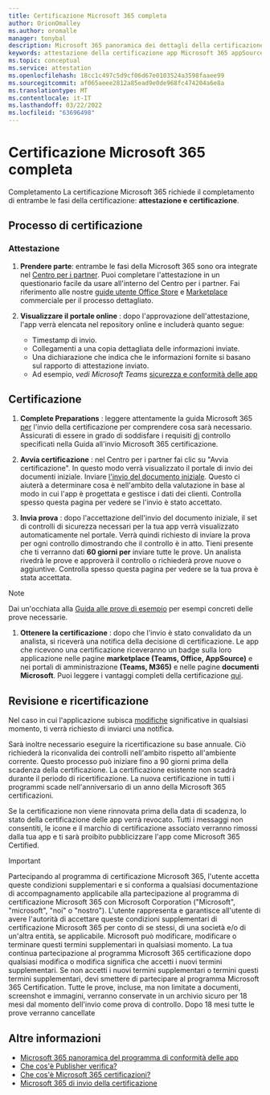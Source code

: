 ```yaml
---
title: Certificazione Microsoft 365 completa
author: OrionOmalley
ms.author: oromalle
manager: tonybal
description: Microsoft 365 panoramica dei dettagli della certificazione
keywords: attestazione della certificazione app Microsoft 365 appSource
ms.topic: conceptual
ms.service: attestation
ms.openlocfilehash: 18cc1c497c5d9cf06d67e0103524a3598faaee99
ms.sourcegitcommit: af065aeee2812a85ead9e0de968fc474204a6e8a
ms.translationtype: MT
ms.contentlocale: it-IT
ms.lasthandoff: 03/22/2022
ms.locfileid: "63696498"
---
```

# <a name="complete-microsoft-365-certification"></a>Certificazione Microsoft 365 completa

Completamento La certificazione Microsoft 365 richiede il completamento di entrambe le fasi della certificazione: **attestazione e** **certificazione**.


## <a name="certification-process"></a>Processo di certificazione

### <a name="attestation"></a>Attestazione

1. **Prendere parte**: entrambe le fasi della Microsoft 365 sono ora integrate nel [Centro per i partner](https://partner.microsoft.com). Puoi completare l'attestazione in un questionario facile da usare all'interno del Centro per i partner. Fai riferimento alle nostre [guide utente Office Store](../docs/userguide.md) e [Marketplace](/docs/saasuserguide.md) commerciale per il processo dettagliato.

1. **Visualizzare il portale online** : dopo l'approvazione dell'attestazione, l'app verrà elencata nel repository online e includerà quanto segue:
   - Timestamp di invio.
   - Collegamenti a una copia dettagliata delle informazioni inviate.
   - Una dichiarazione che indica che le informazioni fornite si basano sul rapporto di attestazione inviato.
   - Ad esempio, *vedi Microsoft Teams* [sicurezza e conformità delle app](../teams/teams-apps.md)


## <a name="certification"></a>Certificazione

1. **Complete Preparations** : leggere attentamente la guida Microsoft 365 [per](../docs/certification-submission-guide.md) l'invio della certificazione per comprendere cosa sarà necessario. Assicurati di essere in grado di soddisfare i requisiti [di](../docs/certification-submission-guide.md#app-certification-criteria) controllo specificati nella Guida all'invio Microsoft 365 certificazione.

1. **Avvia certificazione** : nel Centro per i partner fai clic su "Avvia certificazione". In questo modo verrà visualizzato il portale di invio dei documenti iniziale. Inviare [l'invio del documento iniziale](../docs/certification-submission-guide.md#initial-document-submission). Questo ci aiuterà a determinare cosa è nell'ambito della valutazione in base al modo in cui l'app è progettata e gestisce i dati dei clienti. Controlla spesso questa pagina per vedere se l'invio è stato accettato.

1. **Invia prova** : dopo l'accettazione dell'invio del documento iniziale, il set di controlli di sicurezza necessari per la tua app verrà visualizzato automaticamente nel portale. Verrà quindi richiesto di inviare la prova per ogni controllo dimostrando che il controllo è in atto. Tieni presente che ti verranno dati **60 giorni per** inviare tutte le prove. Un analista rivedrà le prove e approverà il controllo o richiederà prove nuove o aggiuntive. Controlla spesso questa pagina per vedere se la tua prova è stata accettata.

>[!NOTE]
> Dai un'occhiata alla [Guida alle prove di esempio](../docs/certification-sample-evidence-guide.md) per esempi concreti delle prove necessarie.

1. **Ottenere la certificazione** : dopo che l'invio è stato convalidato da un analista, si riceverà una notifica della decisione di certificazione. Le app che ricevono una certificazione riceveranno un badge sulla loro applicazione nelle pagine **marketplace (Teams, Office, AppSource)** e nei portali di amministrazione **(Teams, M365)** e nelle pagine **documenti Microsoft**. Puoi leggere i vantaggi completi della certificazione [qui](../docs/enterprise-app-certification-guide.md#program-benefits).


## <a name="review-and-re-certification"></a>Revisione e ricertificazione
Nel caso in cui l'applicazione subisca [modifiche](../docs/certification-submission-guide.md#significant-changes) significative in qualsiasi momento, ti verrà richiesto di inviarci una notifica.

Sarà inoltre necessario eseguire la ricertificazione su base annuale. Ciò richiederà la riconvalida dei controlli nell'ambito rispetto all'ambiente corrente. Questo processo può iniziare fino a 90 giorni prima della scadenza della certificazione. La certificazione esistente non scadrà durante il periodo di ricertificazione. La nuova certificazione in tutti i programmi scade nell'anniversario di un anno della Microsoft 365 certificazioni.

Se la certificazione non viene rinnovata prima della data di scadenza, lo stato della certificazione delle app verrà revocato. Tutti i messaggi non consentiti, le icone e il marchio di certificazione associato verranno rimossi dalla tua app e ti sarà proibito pubblicizzare l'app come Microsoft 365 Certified.


> [!IMPORTANT]
> Partecipando al programma di certificazione Microsoft 365, l'utente accetta queste condizioni supplementari e si conforma a qualsiasi documentazione di accompagnamento applicabile alla partecipazione al programma di certificazione Microsoft 365 con Microsoft Corporation ("Microsoft", "microsoft", "noi" o "nostro"). L'utente rappresenta e garantisce all'utente di avere l'autorità di accettare queste condizioni supplementari di certificazione Microsoft 365 per conto di se stessi, di una società e/o di un'altra entità, se applicabile. Microsoft può modificare, modificare o terminare questi termini supplementari in qualsiasi momento. La tua continua partecipazione al programma Microsoft 365 certificazione dopo qualsiasi modifica o modifica significa che accetti i nuovi termini supplementari. Se non accetti i nuovi termini supplementari o termini questi termini supplementari, devi smettere di partecipare al programma Microsoft 365 Certification.
Tutte le prove, incluse, ma non limitate a documenti, screenshot e immagini, verranno conservate in un archivio sicuro per 18 mesi dal momento dell'invio come prova di controllo. Dopo 18 mesi tutte le prove verranno cancellate

## <a name="learn-more"></a>Altre informazioni

* [Microsoft 365 panoramica del programma di conformità delle app](~/overview.md)  
* [Che cos'è Publisher verifica?](https://docs.microsoft.com/azure/active-directory/develop/publisher-verification-overview)
* [Che cos'è Microsoft 365 certificazioni?](~/docs/enterprise-app-certification-guide.md)  
* [Microsoft 365 di invio della certificazione](~/docs/certification-submission-guide.md)
